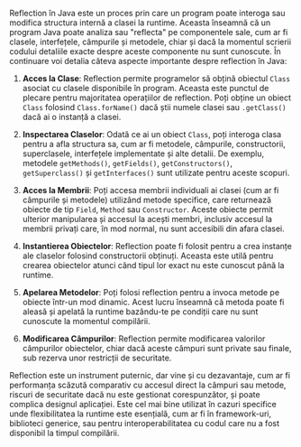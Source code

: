 Reflection în Java este un proces prin care un program poate interoga sau modifica structura internă a clasei la runtime. Aceasta înseamnă că un program Java poate analiza sau "reflecta" pe componentele sale, cum ar fi clasele, interfețele, câmpurile și metodele, chiar și dacă la momentul scrierii codului detaliile exacte despre aceste componente nu sunt cunoscute. În continuare voi detalia câteva aspecte importante despre reflection în Java:

1. **Acces la Clase**: Reflection permite programelor să obțină obiectul `Class` asociat cu clasele disponibile în program. Aceasta este punctul de plecare pentru majoritatea operațiilor de reflection. Poți obține un obiect `Class` folosind `Class.forName()` dacă știi numele clasei sau `.getClass()` dacă ai o instanță a clasei.

2. **Inspectarea Claselor**: Odată ce ai un obiect `Class`, poți interoga clasa pentru a afla structura sa, cum ar fi metodele, câmpurile, constructorii, superclasele, interfețele implementate și alte detalii. De exemplu, metodele `getMethods()`, `getFields()`, `getConstructors()`, `getSuperclass()` și `getInterfaces()` sunt utilizate pentru aceste scopuri.

3. **Acces la Membrii**: Poți accesa membrii individuali ai clasei (cum ar fi câmpurile și metodele) utilizând metode specifice, care returnează obiecte de tip `Field`, `Method` sau `Constructor`. Aceste obiecte permit ulterior manipularea și accesul la acești membri, inclusiv accesul la membrii privați care, în mod normal, nu sunt accesibili din afara clasei.

4. **Instantierea Obiectelor**: Reflection poate fi folosit pentru a crea instanțe ale claselor folosind constructorii obținuți. Aceasta este utilă pentru crearea obiectelor atunci când tipul lor exact nu este cunoscut până la runtime.

5. **Apelarea Metodelor**: Poți folosi reflection pentru a invoca metode pe obiecte într-un mod dinamic. Acest lucru înseamnă că metoda poate fi aleasă și apelată la runtime bazându-te pe condiții care nu sunt cunoscute la momentul compilării.

6. **Modificarea Câmpurilor**: Reflection permite modificarea valorilor câmpurilor obiectelor, chiar dacă aceste câmpuri sunt private sau finale, sub rezerva unor restricții de securitate.

Reflection este un instrument puternic, dar vine și cu dezavantaje, cum ar fi performanța scăzută comparativ cu accesul direct la câmpuri sau metode, riscuri de securitate dacă nu este gestionat corespunzător, și poate complica designul aplicației. Este cel mai bine utilizat în cazuri specifice unde flexibilitatea la runtime este esențială, cum ar fi în framework-uri, biblioteci generice, sau pentru interoperabilitatea cu codul care nu a fost disponibil la timpul compilării.
